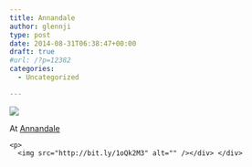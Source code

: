 ```yaml
---
title: Annandale
author: glennji
type: post
date: 2014-08-31T06:38:47+00:00
draft: true
#url: /?p=12382
categories:
  - Uncategorized

---
```

<div>
  <img src='https://irs1.4sqi.net/img/general/original/5188625_dnU5lZQtT3Bj-NtXW6Y7Gfk3TtgD2l__A9n9jDCZpH4.jpg' style='max-width:600px;' /></p> 
  
  <div>
    At <a href="http://4sq.com/9jAjg3">Annandale</a></p> 
    
    <p>
      <img src="http://bit.ly/1oQk2M3" alt="" /></div> </div>
